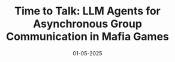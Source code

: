 ---
title: 'Time to Talk: LLM Agents for Asynchronous Group Communication in Mafia Games'
authors: Niv Eckhaus, <b>Uri Berger</b>, Gabriel Stanovsky
venue: ' '
base: mafia25
pdf: NONE
pdf-ext: https://arxiv.org/abs/2506.05309
bib: bib.txt
bib-ext: NONE
code: https://github.com/niveck/LLMafia
slides: NONE
poster: NONE
data: https://huggingface.co/datasets/niveck/LLMafia
talk: NONE
website: https://niveck.github.io/Time-to-Talk/
layout: post
date: 01-05-2025
categories: NONE
---